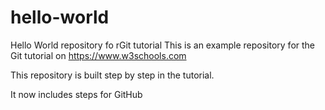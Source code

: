 # hello-world
Hello World repository fo rGit tutorial
This is an example repository for the Git tutorial on https://www.w3schools.com

This repository is built step by step in the tutorial.

It now includes steps for GitHub
